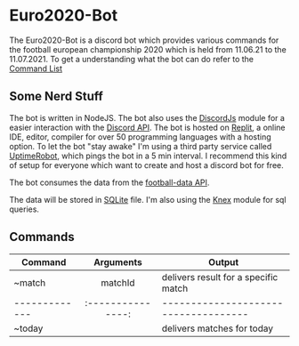 # Euro2020-Bot
The Euro2020-Bot is a discord bot which provides various commands for the football european championship 2020 which is held from 11.06.21 to the 11.07.2021. 
To get a understanding what the bot can do refer to the [Command List](#commands)

## Some Nerd Stuff
The bot is written in NodeJS. The bot also uses the [DiscordJs](https://discord.js.org/#/) module for a easier interaction with the [Discord API](https://discord.com/developers/docs/intro).
The bot is hosted on [Replit](https://replit.com/), a online IDE, editor, compiler for over 50 programming languages with a hosting option. 
To let the bot "stay awake" I'm using a third party service called [UptimeRobot](https://uptimerobot.com/), which pings the bot in a 5 min interval.
I recommend this kind of setup for everyone which want to create and host a discord bot for free.

The bot consumes the data from the [football-data API](https://www.football-data.org/).

The data will be stored in  [SQLite](https://www.sqlite.org/index.html) file. I'm also using the [Knex](https://knexjs.org/) module for sql queries. 

## Commands

| Command     | Arguments       | Output                              |
|-------------|:---------------:| ------------------------------------|
|~match       | matchId         | delivers result for a specific match|
|-------------|:---------------:| ------------------------------------|
|~today       |                 | delivers matches for today          |
